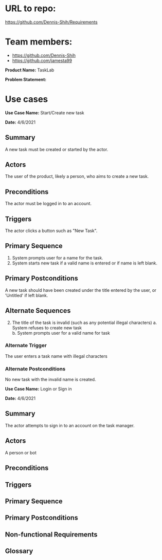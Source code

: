 # URL to repo:
https://github.com/Dennis-Shih/Requirements

# Team members:
* https://github.com/Dennis-Shih
* https://github.com/jamesta99


**Product Name:** TaskLab

**Problem Statement:**

# Use cases

**Use Case Name:** Start/Create new task

**Date:** 4/6/2021

## Summary 
A new task must be created or started by the actor. 
## Actors
The user of the product, likely a person, who aims to create a new task.
## Preconditions
The actor must be logged in to an account.
## Triggers
The actor clicks a button such as "New Task".
## Primary Sequence
1. System prompts user for a name for the task.
2. System starts new task if a valid name is entered or if name is left blank.
## Primary Postconditions
A new task should have been created under the title entered by the user, or 'Untitled' if left blank.
## Alternate Sequences
2. The title of the task is invalid (such as any potential illegal characters)
a. System refuses to create new task  
b. System prompts user for a valid name for task

 

### Alternate Trigger
The user enters a task name with illegal characters

### Alternate Postconditions
No new task with the invalid name is created.







**Use Case Name:** Login or Sign in

**Date:** 4/6/2021
## Summary
The actor attempts to sign in to an account on the task manager.
## Actors
A person or bot
## Preconditions
## Triggers
## Primary Sequence
## Primary Postconditions

## Non-functional Requirements

 

## Glossary
